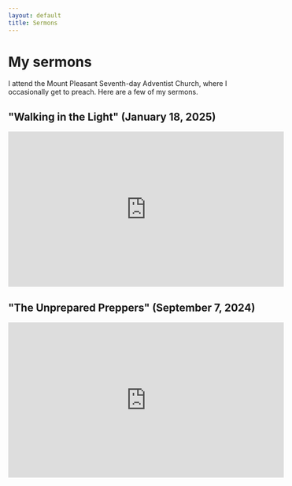 ```yaml
---
layout: default
title: Sermons
---
```


# My sermons

I attend the Mount Pleasant Seventh-day Adventist Church, where I occasionally get to preach. Here are a few of my sermons.

## "Walking in the Light" (January 18, 2025)

<iframe width="560" height="315" src="https://www.youtube.com/embed/HuHA7ZOyOGY?si=aNUNYwgFmlPA6VeH&amp;start=7787" title="YouTube video player" frameborder="0" allow="accelerometer; autoplay; clipboard-write; encrypted-media; gyroscope; picture-in-picture; web-share" referrerpolicy="strict-origin-when-cross-origin" allowfullscreen></iframe>

## "The Unprepared Preppers" (September 7, 2024)

<iframe width="560" height="315" src="https://www.youtube.com/embed/Ch5AiH8r7_s?si=eOa0qdDXpSVgz5Z8&amp;start=8148" title="YouTube video player" frameborder="0" allow="accelerometer; autoplay; clipboard-write; encrypted-media; gyroscope; picture-in-picture; web-share" referrerpolicy="strict-origin-when-cross-origin" allowfullscreen></iframe>